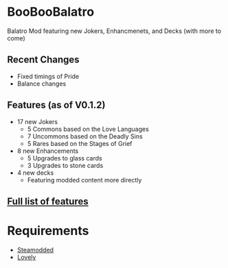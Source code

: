 # BooBooBalatro
Balatro Mod featuring new Jokers, Enhancmenets, and Decks (with more to come)

## Recent Changes
- Fixed timings of Pride
- Balance changes

## Features (as of V0.1.2)
- 17 new Jokers
  - 5 Commons based on the Love Languages
  - 7 Uncommons based on the Deadly Sins
  - 5 Rares based on the Stages of Grief
- 8 new Enhancements
  - 5 Upgrades to glass cards
  - 3 Upgrades to stone cards
- 4 new decks
  - Featuring modded content more directly

## [Full list of features](https://balatromods.miraheze.org/wiki/!BooBooBalatro!)

# Requirements
- [Steamodded](https://github.com/Steamopollys/Steamodded)
- [Lovely](https://github.com/ethangreen-dev/lovely-injector)
